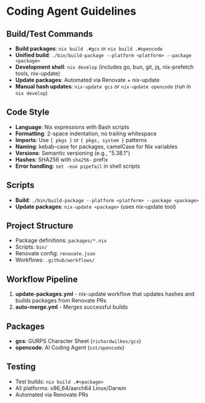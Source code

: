 # Coding Agent Guidelines

## Build/Test Commands

- **Build packages**: `nix build .#gcs` or `nix build .#opencode`
- **Unified build**: `./bin/build-package --platform <platform> --package <package>`
- **Development shell**: `nix develop` (includes go, bun, git, jq, nix-prefetch tools, nix-update)
- **Update packages**: Automated via Renovate + nix-update
- **Manual hash updates**: `nix-update gcs` or `nix-update opencode` (run in `nix develop`)

## Code Style

- **Language**: Nix expressions with Bash scripts
- **Formatting**: 2-space indentation, no trailing whitespace
- **Imports**: Use `{ pkgs }` or `{ pkgs, system }` patterns
- **Naming**: kebab-case for packages, camelCase for Nix variables
- **Versions**: Semantic versioning (e.g., "5.38.1")
- **Hashes**: SHA256 with `sha256-` prefix
- **Error handling**: `set -euo pipefail` in shell scripts

## Scripts

- **Build**: `./bin/build-package --platform <platform> --package <package>`
- **Update packages**: `nix-update <package>` (uses nix-update tool)

## Project Structure

- Package definitions: `packages/*.nix`
- Scripts: `bin/`
- Renovate config: `renovate.json`
- Workflows: `.github/workflows/`

## Workflow Pipeline

1. **update-packages.yml** - nix-update workflow that updates hashes and builds packages from Renovate PRs
2. **auto-merge.yml** - Merges successful builds

## Packages

- **gcs**: GURPS Character Sheet (`richardwilkes/gcs`)
- **opencode**: AI Coding Agent (`sst/opencode`)

## Testing

- Test builds: `nix build .#<package>`
- All platforms: x86_64/aarch64 Linux/Darwin
- Automated via Renovate PRs
